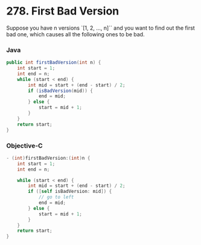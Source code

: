 # 278. First Bad Version
Suppose you have n versions `[1, 2, ..., n]`` and you want to find out the first bad one, which causes all the following ones to be bad.

### Java
```java
public int firstBadVersion(int n) {
	int start = 1;
	int end = n;
	while (start < end) {
		int mid = start + (end - start) / 2;
		if (isBadVersion(mid)) {
			end = mid;
		} else {
			start = mid + 1;
		}
	}
	return start;
}
```

### Objective-C

```objective-c
- (int)firstBadVersion:(int)n {
	int start = 1;
	int end = n;

	while (start < end) {
		int mid = start + (end - start) / 2;
		if ([self isBadVersion: mid]) {
			// go to left
			end = mid;
		} else {
			start = mid + 1;
		}
	}
	return start;
}
```
